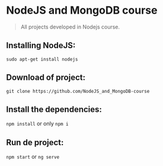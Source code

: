 # NodeJS and MongoDB course

> All projects developed in Nodejs course.

## Installing NodeJS: 
`sudo apt-get install nodejs`

## Download of project:
`git clone https://github.com/NodeJS_and_MongoDB-course`

## Install the dependencies:
`npm install` or only `npm i`

## Run de project:
`npm start` or `ng serve`
